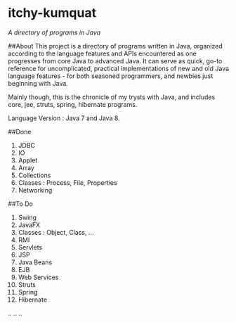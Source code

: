 # itchy-kumquat
*A directory of programs in Java*


##About
This project is a directory of programs written in Java, organized according to the language features and APIs encountered as one progresses from core Java to advanced Java. It can serve as quick, go-to reference for uncomplicated, practical implementations of new and old Java language features - for both seasoned programmers, and newbies just beginning with Java. 

Mainly though, this is the chronicle of my trysts with Java, and includes core, jee, struts, spring, hibernate programs.

Language Version : Java 7 and Java 8.


##Done
1. JDBC
2. IO
3. Applet
4. Array
5. Collections
6. Classes : Process, File, Properties
7. Networking


##To Do
1. Swing
2. JavaFX
3. Classes : Object, Class, ...
4. RMI
5. Servlets
6. JSP
7. Java Beans
8. EJB
9. Web Services
10. Struts
11. Spring
12. Hibernate

..
..
..
